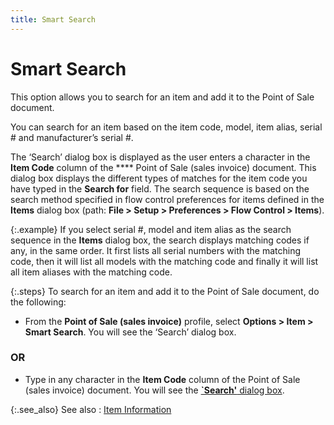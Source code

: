```yaml
---
title: Smart Search
---
```


# Smart Search


This option allows you to search for an item and add it to the Point  of Sale document.


You can search for an item based on the item code, model, item alias,  serial # and manufacturer’s serial #.


The ‘Search’ dialog box is displayed as the user enters a character  in the **Item Code** column of the **** Point of Sale (sales invoice) document.  This dialog box displays the different types of matches for the item code  you have typed in the **Search for**  field. The search sequence is based on the search method specified in  flow control preferences for items defined in the **Items**  dialog box (path: **File &gt; Setup &gt; 
 Preferences &gt; Flow Control &gt; Items**).


{:.example}
If you select serial #, model and item alias  as the search sequence in the **Items**  dialog box, the search displays matching codes if any, in the same order.  It first lists all serial numbers with the matching code, then it will  list all models with the matching code and finally it will list all item  aliases with the matching code.


{:.steps}
To search for an item and add it to the Point  of Sale document, do the following:

- From the **Point of Sale (sales invoice)** profile,  select **Options &gt; Item &gt; Smart Search**.  You will see the ‘Search’ dialog box.


### OR

- Type in any  character in the **Item Code** column  of the Point of Sale (sales invoice) document. You will see the [**`Search'** dialog box]({{site.pos_baseurl}}/misc/search_dialog_box_pos.html).



{:.see_also}
See also
: [Item  Information]({{site.pos_baseurl}}/pos-trans/create-pos-doc/pos-si-profile/options/item_information_pos_invoice_options.html)
